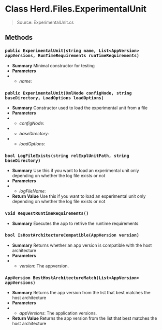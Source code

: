 # Class Herd.Files.ExperimentalUnit
> Source: ExperimentalUnit.cs
## Methods
### ``public ExperimentalUnit(string name, List<AppVersion> appVersions, RunTimeRequirements runTimeRequirements)``
* **Summary**
  Minimal constructor for testing
* **Parameters**
* * _name_: 
### ``public ExperimentalUnit(XmlNode configNode, string baseDirectory, LoadOptions loadOptions)``
* **Summary**
  Constructor used to load the experimental unit from a file
* **Parameters**
* * _configNode_: 
* * _baseDirectory_: 
* * _loadOptions_: 
### ``bool LogFileExists(string relExplUnitPath, string baseDirectory)``
* **Summary**
  Use this if you want to load an experimental unit only depending on whether the log file exists or not
* **Parameters**
* * _logFileName_: 
* **Return Value**
  Use this if you want to load an experimental unit only depending on whether the log file exists or not
### ``void RequestRuntimeRequirements()``
* **Summary**
  Executes the app to retrive the runtime requirements
### ``bool IsHostArchitectureCompatible(AppVersion version)``
* **Summary**
  Returns whether an app version is compatible with the host architecture
* **Parameters**
* * _version_: The appversion.
### ``AppVersion BestHostArchitectureMatch(List<AppVersion> appVersions)``
* **Summary**
  Returns the app version from the list that best matches the host architecture
* **Parameters**
* * _appVersions_: The application versions.
* **Return Value**
  Returns the app version from the list that best matches the host architecture
